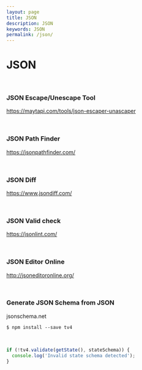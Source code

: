 ```yaml
---
layout: page
title: JSON
description: JSON
keywords: JSON
permalink: /json/
---
```


# JSON

<br/>

### JSON Escape/Unescape Tool

https://maytapi.com/tools/json-escaper-unascaper

<br/>

### JSON Path Finder

https://jsonpathfinder.com/

<br/>

### JSON Diff

https://www.jsondiff.com/

<br/>

### JSON Valid check

https://jsonlint.com/

<br/>

### JSON Editor Online

http://jsoneditoronline.org/

<br/>

### Generate JSON Schema from JSON

jsonschema.net

    $ npm install --save tv4

<br/>

```js
if (!tv4.validate(getState(), stateSchema)) {
  console.log('Invalid state schema detected');
}
```
